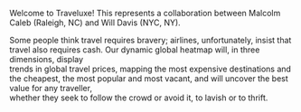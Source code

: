 Welcome to Traveluxe! This represents a collaboration between Malcolm Caleb (Raleigh, NC) and Will Davis (NYC, NY).

Some people think travel requires bravery; airlines, unfortunately, insist that travel also requires cash. Our dynamic global heatmap will, in three dimensions, display \
trends in global travel prices, mapping the most expensive destinations and the cheapest, the most popular and most vacant, and will uncover the best value for any traveller,\
whether they seek to follow the crowd or avoid it, to lavish or to thrift.